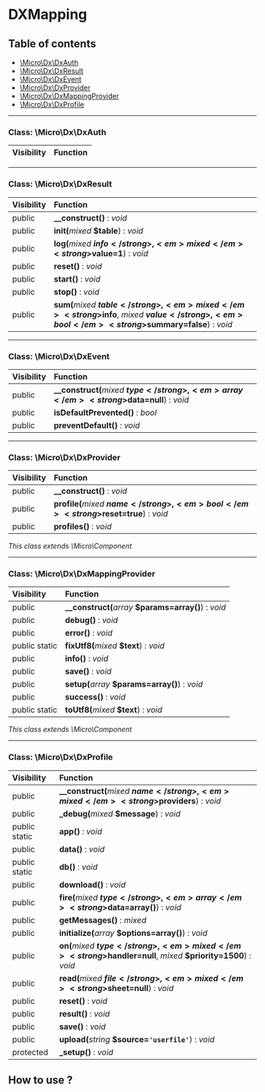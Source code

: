 # DXMapping

## Table of contents

- [\Micro\Dx\DxAuth](#class-microdxdxauth)
- [\Micro\Dx\DxResult](#class-microdxdxresult)
- [\Micro\Dx\DxEvent](#class-microdxdxevent)
- [\Micro\Dx\DxProvider](#class-microdxdxprovider)
- [\Micro\Dx\DxMappingProvider](#class-microdxdxmappingprovider)
- [\Micro\Dx\DxProfile](#class-microdxdxprofile)

<hr />

### Class: \Micro\Dx\DxAuth

| Visibility | Function |
|:-----------|:---------|

<hr />

### Class: \Micro\Dx\DxResult

| Visibility | Function |
|:-----------|:---------|
| public | <strong>__construct()</strong> : <em>void</em> |
| public | <strong>init(</strong><em>mixed</em> <strong>$table</strong>)</strong> : <em>void</em> |
| public | <strong>log(</strong><em>mixed</em> <strong>$info</strong>, <em>mixed</em> <strong>$value=1</strong>)</strong> : <em>void</em> |
| public | <strong>reset()</strong> : <em>void</em> |
| public | <strong>start()</strong> : <em>void</em> |
| public | <strong>stop()</strong> : <em>void</em> |
| public | <strong>sum(</strong><em>mixed</em> <strong>$table</strong>, <em>mixed</em> <strong>$info</strong>, <em>mixed</em> <strong>$value</strong>, <em>bool</em> <strong>$summary=false</strong>)</strong> : <em>void</em> |

<hr />

### Class: \Micro\Dx\DxEvent

| Visibility | Function |
|:-----------|:---------|
| public | <strong>__construct(</strong><em>mixed</em> <strong>$type</strong>, <em>array</em> <strong>$data=null</strong>)</strong> : <em>void</em> |
| public | <strong>isDefaultPrevented()</strong> : <em>bool</em> |
| public | <strong>preventDefault()</strong> : <em>void</em> |

<hr />

### Class: \Micro\Dx\DxProvider

| Visibility | Function |
|:-----------|:---------|
| public | <strong>__construct()</strong> : <em>void</em> |
| public | <strong>profile(</strong><em>mixed</em> <strong>$name</strong>, <em>bool</em> <strong>$reset=true</strong>)</strong> : <em>void</em> |
| public | <strong>profiles()</strong> : <em>void</em> |

*This class extends \Micro\Component*

<hr />

### Class: \Micro\Dx\DxMappingProvider

| Visibility | Function |
|:-----------|:---------|
| public | <strong>__construct(</strong><em>array</em> <strong>$params=array()</strong>)</strong> : <em>void</em> |
| public | <strong>debug()</strong> : <em>void</em> |
| public | <strong>error()</strong> : <em>void</em> |
| public static | <strong>fixUtf8(</strong><em>mixed</em> <strong>$text</strong>)</strong> : <em>void</em> |
| public | <strong>info()</strong> : <em>void</em> |
| public | <strong>save()</strong> : <em>void</em> |
| public | <strong>setup(</strong><em>array</em> <strong>$params=array()</strong>)</strong> : <em>void</em> |
| public | <strong>success()</strong> : <em>void</em> |
| public static | <strong>toUtf8(</strong><em>mixed</em> <strong>$text</strong>)</strong> : <em>void</em> |

*This class extends \Micro\Component*

<hr />

### Class: \Micro\Dx\DxProfile

| Visibility | Function |
|:-----------|:---------|
| public | <strong>__construct(</strong><em>mixed</em> <strong>$name</strong>, <em>mixed</em> <strong>$providers</strong>)</strong> : <em>void</em> |
| public | <strong>_debug(</strong><em>mixed</em> <strong>$message</strong>)</strong> : <em>void</em> |
| public static | <strong>app()</strong> : <em>void</em> |
| public | <strong>data()</strong> : <em>void</em> |
| public static | <strong>db()</strong> : <em>void</em> |
| public | <strong>download()</strong> : <em>void</em> |
| public | <strong>fire(</strong><em>mixed</em> <strong>$type</strong>, <em>array</em> <strong>$data=array()</strong>)</strong> : <em>void</em> |
| public | <strong>getMessages()</strong> : <em>mixed</em> |
| public | <strong>initialize(</strong><em>array</em> <strong>$options=array()</strong>)</strong> : <em>void</em> |
| public | <strong>on(</strong><em>mixed</em> <strong>$type</strong>, <em>mixed</em> <strong>$handler=null</strong>, <em>mixed</em> <strong>$priority=1500</strong>)</strong> : <em>void</em> |
| public | <strong>read(</strong><em>mixed</em> <strong>$file</strong>, <em>mixed</em> <strong>$sheet=null</strong>)</strong> : <em>void</em> |
| public | <strong>reset()</strong> : <em>void</em> |
| public | <strong>result()</strong> : <em>void</em> |
| public | <strong>save()</strong> : <em>void</em> |
| public | <strong>upload(</strong><em>string</em> <strong>$source=`'userfile'`</strong>)</strong> : <em>void</em> |
| protected | <strong>_setup()</strong> : <em>void</em> |




## How to use ? 
